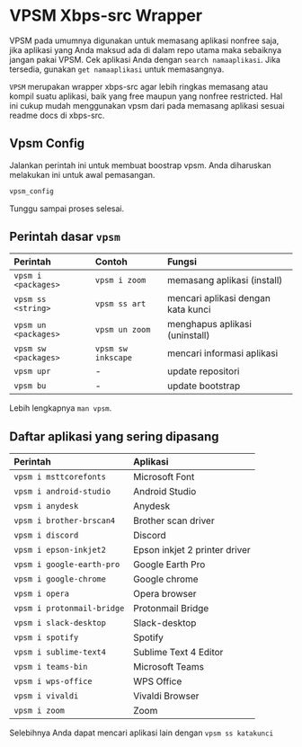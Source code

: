 # VPSM Xbps-src Wrapper

VPSM pada umumnya digunakan untuk memasang aplikasi nonfree saja, jika aplikasi yang Anda maksud ada di dalam repo utama maka sebaiknya jangan pakai VPSM. Cek aplikasi Anda dengan `search namaaplikasi`. Jika tersedia, gunakan `get namaaplikasi` untuk memasangnya.

`VPSM` merupakan wrapper xbps-src agar lebih ringkas memasang atau kompil suatu aplikasi, baik yang free maupun yang nonfree restricted. Hal ini cukup mudah menggunakan vpsm dari pada memasang aplikasi sesuai readme docs di xbps-src.

## Vpsm Config

Jalankan perintah ini untuk membuat boostrap vpsm. Anda diharuskan melakukan ini untuk awal pemasangan.

```bash
vpsm_config
```

Tunggu sampai proses selesai.

## Perintah dasar `vpsm`

| Perintah             | Contoh             | Fungsi                             |
| :------------------- | :----------------- | :--------------------------------- |
| `vpsm i <packages>`  | `vpsm i zoom`      | memasang aplikasi (install)        |
| `vpsm ss <string>`   | `vpsm ss art`      | mencari aplikasi dengan kata kunci |
| `vpsm un <packages>` | `vpsm un zoom`     | menghapus aplikasi (uninstall)     |
| `vpsm sw <packages>` | `vpsm sw inkscape` | mencari informasi aplikasi         |
| `vpsm upr`           | -                  | update repositori                  |
| `vpsm bu`            | -                  | update bootstrap                   |

Lebih lengkapnya `man vpsm`.

## Daftar aplikasi yang sering dipasang

| Perintah                   | Aplikasi                      |
| :------------------------- | :---------------------------- |
| `vpsm i msttcorefonts`     | Microsoft Font                |
| `vpsm i android-studio`    | Android Studio                |
| `vpsm i anydesk`           | Anydesk                       |
| `vpsm i brother-brscan4`   | Brother scan driver           |
| `vpsm i discord`           | Discord                       |
| `vpsm i epson-inkjet2`     | Epson inkjet 2 printer driver |
| `vpsm i google-earth-pro`  | Google Earth Pro              |
| `vpsm i google-chrome`     | Google chrome                 |
| `vpsm i opera`             | Opera browser                 |
| `vpsm i protonmail-bridge` | Protonmail Bridge             |
| `vpsm i slack-desktop`     | Slack-desktop                 |
| `vpsm i spotify`           | Spotify                       |
| `vpsm i sublime-text4`     | Sublime Text 4 Editor         |
| `vpsm i teams-bin`         | Microsoft Teams               |
| `vpsm i wps-office`        | WPS Office                    |
| `vpsm i vivaldi`           | Vivaldi Browser               |
| `vpsm i zoom`              | Zoom                          |

Selebihnya Anda dapat mencari aplikasi lain dengan `vpsm ss katakunci`
